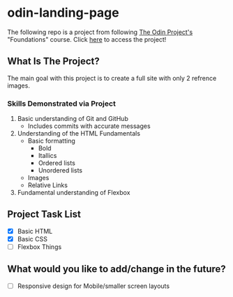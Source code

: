 # odin-landing-page
The following repo is a project from following [The Odin Project's](https://www.theodinproject.com/about) "Foundations" course.
Click [here](https://alpine-fox.github.io/odin-landing-page/) to access the project!

## What Is The Project?
The main goal with this project is to create a full site with only 2 refrence images.

### Skills Demonstrated via Project
1. Basic understanding of Git and GitHub
   - Includes commits with accurate messages
2. Understanding of the HTML Fundamentals
   - Basic formatting
     - Bold
     - Itallics
     - Ordered lists
     - Unordered lists
   - Images
   - Relative Links
3. Fundamental understanding of Flexbox

## Project Task List
- [x] Basic HTML
- [x] Basic CSS
- [ ] Flexbox Things

## What would you like to add/change in the future?
- [ ] Responsive design for Mobile/smaller screen layouts
